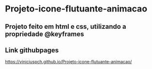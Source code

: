 # Projeto-icone-flutuante-animacao

## Projeto feito em html e css, utilizando a propriedade @keyframes

## Link githubpages 

https://viniciuspch.github.io/Projeto-icone-flutuante-animacao/
